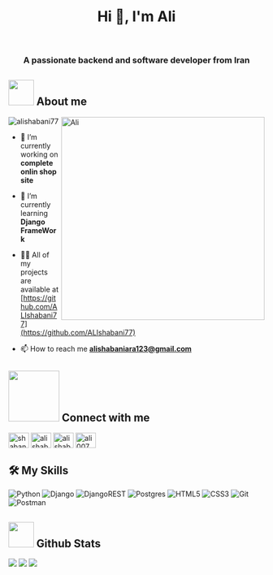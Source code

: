 <h1 align="center">Hi 👋, I'm Ali</h1><br>
<h3 align="center">A passionate backend and software developer from Iran</h3>
<h2 id="-about-me"><picture><img src="https://github.com/7oSkaaa/7oSkaaa/blob/main/Images/about_me.gif?raw=true" width="50px"></picture> About me</h2>
<img align="right" alt="Ali" width="400" src="https://github.com/7oSkaaa/7oSkaaa/blob/main/Images/Right_Side.gif">


<p align="left"> <img src="https://komarev.com/ghpvc/?username=alishabani77&label=Profile%20views&color=0e75b6&style=flat" alt="alishabani77" /> </p>


- 🔭 I’m currently working on **complete onlin shop site**

- 🌱 I’m currently learning **Django FrameWork**

- 👨‍💻 All of my projects are available at [https://github.com/ALIshabani77](https://github.com/ALIshabani77)

- 📫 How to reach me **alishabaniara123@gmail.com**


<h2 id="---connect-with-me"><picture> <img src="https://github.com/7oSkaaa/7oSkaaa/blob/main/Images/Connect-with-me.gif?raw=true" width="100px"> </picture> Connect with me</h2>
<p align="left">
<a href="https://twitter.com/shabaniara" target="blank"><img align="center" src="https://raw.githubusercontent.com/rahuldkjain/github-profile-readme-generator/master/src/images/icons/Social/twitter.svg" alt="shabaniara" height="30" width="40" /></a>
<a href="https://linkedin.com/in/ali shabani" target="blank"><img align="center" src="https://raw.githubusercontent.com/rahuldkjain/github-profile-readme-generator/master/src/images/icons/Social/linked-in-alt.svg" alt="ali shabani" height="30" width="40" /></a>
<a href="https://fb.com/ali shabaniara" target="blank"><img align="center" src="https://raw.githubusercontent.com/rahuldkjain/github-profile-readme-generator/master/src/images/icons/Social/facebook.svg" alt="ali shabaniara" height="30" width="40" /></a>
<a href="https://instagram.com/ali007_ara" target="blank"><img align="center" src="https://raw.githubusercontent.com/rahuldkjain/github-profile-readme-generator/master/src/images/icons/Social/instagram.svg" alt="ali007_ara" height="30" width="40" /></a>
</p>

<h2 id="️-my-skills">🛠️ My Skills</h2>
<p align="center"> 

 ![Python](https://img.shields.io/badge/python-3670A0?style=for-the-badge&logo=python&logoColor=ffdd54) ![Django](https://img.shields.io/badge/django-%23092E20.svg?style=for-the-badge&logo=django&logoColor=white) ![DjangoREST](https://img.shields.io/badge/DJANGO-REST-ff1709?style=for-the-badge&logo=django&logoColor=white&color=ff1709&labelColor=gray) ![Postgres](https://img.shields.io/badge/postgres-%23316192.svg?style=for-the-badge&logo=postgresql&logoColor=white) ![HTML5](https://img.shields.io/badge/html5-%23E34F26.svg?style=for-the-badge&logo=html5&logoColor=white) ![CSS3](https://img.shields.io/badge/css3-%231572B6.svg?style=for-the-badge&logo=css3&logoColor=white) ![Git](https://img.shields.io/badge/git-%23F05033.svg?style=for-the-badge&logo=git&logoColor=white) ![Postman](https://img.shields.io/badge/Postman-FF6C37?style=for-the-badge&logo=postman&logoColor=white)


<h2 id="----github-stats"><picture> <img src="https://github.com/7oSkaaa/7oSkaaa/blob/main/Images/Statistics.gif?raw=true" width="50px">  </picture> Github Stats</h2>

   ![](https://github-readme-stats.vercel.app/api?username=ALIshabani77&theme=radical&hide_border=false&include_all_commits=true&count_private=false) ![](https://github-readme-streak-stats.herokuapp.com/?user=ALIshabani77&theme=radical&hide_border=false) ![](https://github-readme-stats.vercel.app/api/top-langs/?username=ALIshabani77&theme=radical&hide_border=false&include_all_commits=true&count_private=false&layout=compact)





